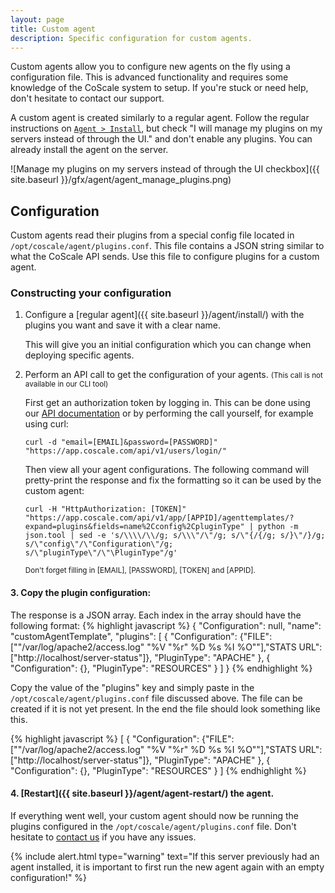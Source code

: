 ```yaml
---
layout: page
title: Custom agent
description: Specific configuration for custom agents.
---
```


Custom agents allow you to configure new agents on the fly using a configuration file. This is advanced functionality and requires some knowledge of the CoScale system to setup. If you're stuck or need help, don't hesitate to contact our support.


A custom agent is created similarly to a regular agent. Follow the regular instructions on <a href="http://app.coscale.com" db-href="/agent/install/" class="js-dashboard-link">`Agent > Install`</a>, but check "I will manage my plugins on my servers instead of through the UI." and don't enable any plugins. You can already install the agent on the server.

![Manage my plugins on my servers instead of through the UI checkbox]({{ site.baseurl }}/gfx/agent/agent_manage_plugins.png)


## Configuration

Custom agents read their plugins from a special config file located in `/opt/coscale/agent/plugins.conf`.
This file contains a JSON string similar to what the CoScale API sends. Use this file to configure plugins for a custom agent.

### Constructing your configuration

1. Configure a [regular agent]({{ site.baseurl }}/agent/install/) with the plugins you want and save it with a clear name.


    This will give you an initial configuration which you can change when deploying specific agents.


2. Perform an API call to get the configuration of your agents. <small>(This call is not available in our CLI tool)</small>

   First get an authorization token by logging in. This can be done using our <a href="{{ site.baseurl }}/api/#!/Login/post_users_login" data-proofer-ignore>API documentation</a> or by performing the call yourself, for example using curl:

   `curl -d "email=[EMAIL]&password=[PASSWORD]" "https://app.coscale.com/api/v1/users/login/"`

   Then view all your agent configurations. The following command will pretty-print the response and fix the formatting so it can be used by the custom agent:

   `curl -H "HttpAuthorization: [TOKEN]" "https://app.coscale.com/api/v1/app/[APPID]/agenttemplates/?expand=plugins&fields=name%2Cconfig%2CpluginType" | python -m json.tool | sed -e 's/\\\\/\\/g; s/\\\"/\"/g; s/\"{/{/g; s/}\"/}/g; s/\"config\"/\"Configuration\"/g; s/\"pluginType\"/\"\PluginType"/g'`

   <small>Don't forget filling in [EMAIL], [PASSWORD], [TOKEN] and [APPID].</small>


#### 3. Copy the plugin configuration:
   The response is a JSON array. Each index in the array should have the following format:
   {% highlight javascript %}
{
    "Configuration": null,
    "name": "customAgentTemplate",
    "plugins": [
        {
            "Configuration": {"FILE":["\"/var/log/apache2/access.log\" \"%V \"%r\" %D %s %I %O\""],"STATS URL":["http://localhost/server-status"]},
            "PluginType": "APACHE"
        },
        {
            "Configuration": {},
            "PluginType": "RESOURCES"
        }
    ]
}
   {% endhighlight %}

   Copy the value of the "plugins" key and simply paste in the `/opt/coscale/agent/plugins.conf` file discussed above. The file can be created if it is not yet present. In the end the file should look something like this.

   {% highlight javascript %}
[
   {
       "Configuration": {"FILE":["\"/var/log/apache2/access.log\" \"%V \"%r\" %D %s %I %O\""],"STATS URL":["http://localhost/server-status"]},
       "PluginType": "APACHE"
   },
   {
       "Configuration": {},
       "PluginType": "RESOURCES"
   }
]
   {% endhighlight %}


#### 4. [Restart]({{ site.baseurl }}/agent/agent-restart/) the agent.

   If everything went well, your custom agent should now be running the plugins configured in the `/opt/coscale/agent/plugins.conf` file. Don't hesitate to <a href="mailto:info@coscale.com" class="js-support">contact us</a> if you have any issues.

   {% include alert.html type="warning" text="If this server previously had an agent installed, it is important to first run the new agent again with an empty configuration!" %}
